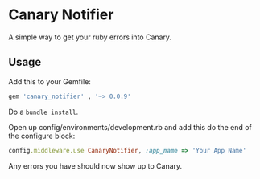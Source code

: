 # Canary Notifier
A simple way to get your ruby errors into Canary.

## Usage

Add this to your Gemfile:

```ruby
gem 'canary_notifier' , '~> 0.0.9'
```

Do a `bundle install`.

Open up config/environments/development.rb and add this do the end of the configure block:

```ruby
config.middleware.use CanaryNotifier, :app_name => 'Your App Name'
```

Any errors you have should now show up to Canary.
